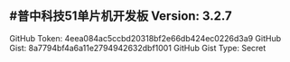 #普中科技51单片机开发板
Version: 3.2.7
--------------------
GitHub Token: 4eea084ac5ccbd20318bf2e66db424ec0226d3a9
GitHub Gist: 8a7794bf4a6a11e2794942632dbf1001
GitHub Gist Type: Secret